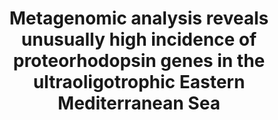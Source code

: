 ---
title: "Metagenomic analysis reveals unusually high incidence of proteorhodopsin genes in the ultraoligotrophic Eastern Mediterranean Sea"
authors: "Dubinsky V., M. Haber, Y. Lehahn, K. Saurav, I. Burgsdorf, A. Malik, D. Sher, D. Aharonovich, L. Steindler"
journal: "Environmental Microbiology"
volume: "19"
pages: "1077-1090"
year: 2017
doi: "10.1111/1462-2920.13624"
url: "https://doi.org/10.1111/1462-2920.13624"
pdf: true
openAccess: false
abstract: ""
keywords: ["metagenomics", "proteorhodopsin", "Eastern Mediterranean", "ultraoligotrophic", "marine bacteria"]
featured: false
---